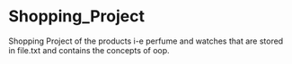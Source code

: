 # Shopping_Project
Shopping Project of the products i-e perfume and watches that are stored in file.txt and contains the concepts of oop. 

